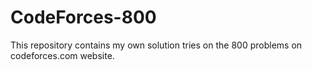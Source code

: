 # CodeForces-800
This repository contains my own solution tries on the 800 problems on codeforces.com website.
